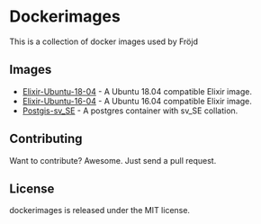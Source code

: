 # Dockerimages

This is a collection of docker images used by Fröjd

## Images

- [Elixir-Ubuntu-18-04](./elixir-ubuntu-18-04) - A Ubuntu 18.04 compatible Elixir image.
- [Elixir-Ubuntu-16-04](./elixir-ubuntu-16-04) - A Ubuntu 16.04 compatible Elixir image.
- [Postgis-sv_SE](./postgis-sv_se) - A postgres container with sv_SE collation.


## Contributing

Want to contribute? Awesome. Just send a pull request.


## License

dockerimages is released under the MIT license.
